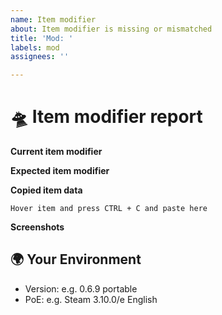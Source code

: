 ```yaml
---
name: Item modifier
about: Item modifier is missing or mismatched
title: 'Mod: '
labels: mod
assignees: ''

---
```


<!--🔅🔅🔅🔅🔅🔅🔅🔅🔅🔅🔅🔅🔅🔅🔅🔅🔅🔅🔅🔅🔅🔅🔅🔅🔅🔅🔅🔅🔅🔅🔅

Oh hi there! 😄

To expedite issue processing please search open and closed issues before submitting a new one.
Existing issues often contain information about workarounds, resolution, or progress updates.

🔅🔅🔅🔅🔅🔅🔅🔅🔅🔅🔅🔅🔅🔅🔅🔅🔅🔅🔅🔅🔅🔅🔅🔅🔅🔅🔅🔅🔅🔅🔅🔅🔅-->

# 🛸 Item modifier report

**Current item modifier**
<!-- The current item modifier -->
<!-- ✍️edit:-->

**Expected item modifier**
<!-- The expected item modifier -->
<!-- ✍️edit:-->

**Copied item data**
<!-- ✍️edit:-->
```
Hover item and press CTRL + C and paste here
```

**Screenshots**
<!-- Often a screenshot can help to capture the issue better than a long description. -->
<!-- ✍️upload a screenshot:-->

## 🌍  Your Environment

- Version: <!-- ✍️--> e.g. 0.6.9 portable
- PoE: <!-- ✍️--> e.g. Steam 3.10.0/e English
